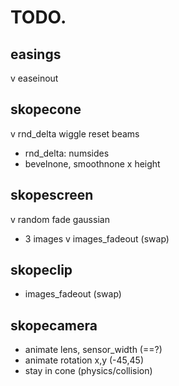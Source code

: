 # TODO.

## easings 
v easeinout

## skopecone
v rnd_delta wiggle reset beams
- rnd_delta: numsides
- bevelnone, smoothnone
x height

## skopescreen
v random fade gaussian
- 3 images
v images_fadeout (swap)

## skopeclip
- images_fadeout (swap)

## skopecamera
- animate lens, sensor_width (==?)
- animate rotation x,y (-45,45)
- stay in cone (physics/collision)

